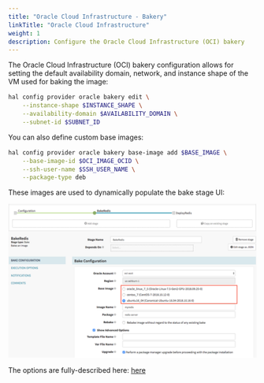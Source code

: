 ```yaml
---
title: "Oracle Cloud Infrastructure - Bakery"
linkTitle: "Oracle Cloud Infrastructure"
weight: 1
description: Configure the Oracle Cloud Infrastructure (OCI) bakery
---
```


The Oracle Cloud Infrastructure (OCI) bakery configuration allows for setting the default availability domain, network, and instance shape of the VM used for baking the image:

```bash
hal config provider oracle bakery edit \
    --instance-shape $INSTANCE_SHAPE \
    --availability-domain $AVAILABILITY_DOMAIN \
    --subnet-id $SUBNET_ID
```

You can also define custom base images:

```bash
hal config provider oracle bakery base-image add $BASE_IMAGE \
    --base-image-id $OCI_IMAGE_OCID \
    --ssh-user-name $SSH_USER_NAME \
    --package-type deb
```

These images are used to dynamically populate the bake stage UI:

![](bake_ui_base_images.png)

The options are fully-described here:
[here](/reference/halyard/commands/#hal-config-provider-oracle-bakery)
